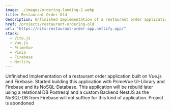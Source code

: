 ```yaml
---
image: ./images/ordering-landing-2.webp
title: Restaurant Order Old
description: Unfinished Implementation of a restaurant order application. Will be rebuild
href: /projects/restaurant-ordering-old
url: "https://nits-restaurant-order-app.netlify.app/"
stack:
  - Vite.js
  - Vue.js
  - PrimeVue
  - Pinia
  - Firebase
  - Netlify
---
```


Unfinished Implementation of a restaurant order application built on Vue.js and Firebase. Started building this application with PrimeVue UI-Library and Firebase and its NoSQL-Database. This application will be rebuild later using a relational DB Postresql and a custom Backend NestJS as the NoSQL-DB from Firebase will not suffice for this kind of application. Project is abondoned